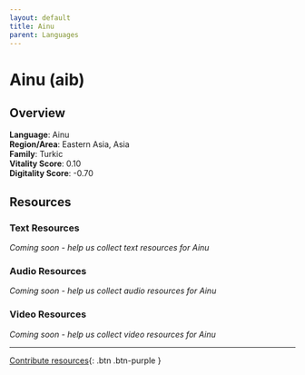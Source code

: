 ```yaml
---
layout: default
title: Ainu
parent: Languages
---
```


# Ainu (aib)

## Overview

**Language**: Ainu  
**Region/Area**: Eastern Asia, Asia  
**Family**: Turkic  
**Vitality Score**: 0.10  
**Digitality Score**: -0.70  

## Resources

### Text Resources
*Coming soon - help us collect text resources for Ainu*

### Audio Resources
*Coming soon - help us collect audio resources for Ainu*

### Video Resources
*Coming soon - help us collect video resources for Ainu*

---

[Contribute resources](https://fairtrain.github.io/){: .btn .btn-purple }
